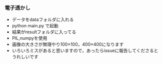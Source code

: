### 電子透かし
* データをdataフォルダに入れる
* python main.py で起動
* 結果がresultフォルダに入ってる
* PIL,numpyを使用
* 画像の大きさが無理やり100×100，400×400になります
* いろいろミスがあると思いますので，あったらissueに報告してくださるとうれしいです